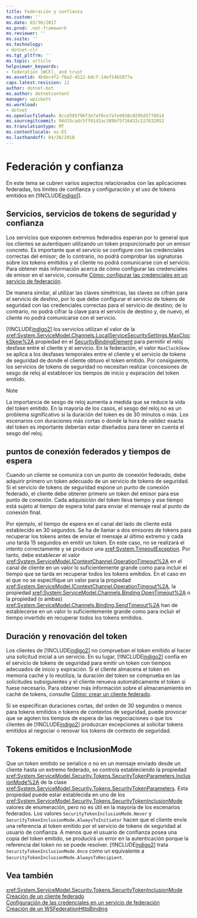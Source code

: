 ```yaml
---
title: Federación y confianza
ms.custom: ''
ms.date: 03/30/2017
ms.prod: .net-framework
ms.reviewer: ''
ms.suite: ''
ms.technology:
- dotnet-clr
ms.tgt_pltfrm: ''
ms.topic: article
helpviewer_keywords:
- federation [WCF], and trust
ms.assetid: 4bdec4f2-f8a2-4512-bdcf-14ef54b5877a
caps.latest.revision: 12
author: dotnet-bot
ms.author: dotnetcontent
manager: wpickett
ms.workload:
- dotnet
ms.openlocfilehash: 8ccd395f96f3e7af0ce7afe9938c0295d5778914
ms.sourcegitcommit: 94d33cadc5ff81d2ac389bf5f26422c227832052
ms.translationtype: MT
ms.contentlocale: es-ES
ms.lasthandoff: 04/30/2018
---
```

# <a name="federation-and-trust"></a>Federación y confianza
En este tema se cubren varios aspectos relacionados con las aplicaciones federadas, los límites de confianza y configuración y el uso de tokens emitidos en [!INCLUDE[indigo1](../../../../includes/indigo1-md.md)].  
  
## <a name="services-security-token-services-and-trust"></a>Servicios, servicios de tokens de seguridad y confianza  
 Los servicios que exponen extremos federados esperan por lo general que los clientes se autentiquen utilizando un token proporcionado por un emisor concreto. Es importante que el servicio se configure con las credenciales correctas del emisor; de lo contrario, no podrá comprobar las signaturas sobre los tokens emitidos y el cliente no podrá comunicarse con el servicio. Para obtener más información acerca de cómo configurar las credenciales de emisor en el servicio, consulte [Cómo: configurar las credenciales en un servicio de federación](../../../../docs/framework/wcf/feature-details/how-to-configure-credentials-on-a-federation-service.md).  
  
 De manera similar, al utilizar las claves simétricas, las claves se cifran para el servicio de destino, por lo que debe configurar el servicio de tokens de seguridad con las credenciales correctas para el servicio de destino; de lo contrario, no podrá cifrar la clave para el servicio de destino y, de nuevo, el cliente no podrá comunicarse con el servicio.  
  
 [!INCLUDE[indigo2](../../../../includes/indigo2-md.md)] los servicios utilizan el valor de la <xref:System.ServiceModel.Channels.LocalServiceSecuritySettings.MaxClockSkew%2A> propiedad en el [SecurityBindingElement](../../../../docs/framework/wcf/diagnostics/wmi/securitybindingelement.md) para permitir el reloj desfase entre el cliente y el servicio. En la federación, el valor `MaxClockSkew` se aplica a los desfases temporales entre el cliente y el servicio de tokens de seguridad de donde el cliente obtuvo el token emitido. Por consiguiente, los servicios de tokens de seguridad no necesitan realizar concesiones de sesgo de reloj al establecer los tiempos de inicio y expiración del token emitido.  
  
> [!NOTE]
>  La importancia de sesgo de reloj aumenta a medida que se reduce la vida del token emitido. En la mayoría de los casos, el sesgo del reloj no es un problema significativo si la duración del token es de 30 minutos o más. Los escenarios con duraciones más cortas o donde la hora de validez exacta del token es importante deberían estar diseñados para tener en cuenta el sesgo del reloj.  
  
## <a name="federated-endpoints-and-time-outs"></a>puntos de conexión federados y tiempos de espera  
 Cuando un cliente se comunica con un punto de conexión federado, debe adquirir primero un token adecuado de un servicio de tokens de seguridad. Si el servicio de tokens de seguridad expone un punto de conexión federado, el cliente debe obtener primero un token del emisor para ese punto de conexión. Cada adquisición del token lleva tiempo y ese tiempo está sujeto al tiempo de espera total para enviar el mensaje real al punto de conexión final.  
  
 Por ejemplo, el tiempo de espera en el canal del lado de cliente está establecido en 30 segundos. Se ha de llamar a dos emisores de tokens para recuperar los tokens antes de enviar el mensaje al último extremo y cada uno tarda 15 segundos en emitir un token. En este caso, no se realizará el intento correctamente y se produce una <xref:System.TimeoutException>. Por tanto, debe establecer el valor <xref:System.ServiceModel.IContextChannel.OperationTimeout%2A> en el canal de cliente en un valor lo suficientemente grande como para incluir el tiempo que se tarda en recuperar todos los tokens emitidos. En el caso en el que no se especifique un valor para la propiedad <xref:System.ServiceModel.IContextChannel.OperationTimeout%2A>, la propiedad <xref:System.ServiceModel.Channels.Binding.OpenTimeout%2A> o la propiedad (o ambas) <xref:System.ServiceModel.Channels.Binding.SendTimeout%2A> han de establecerse en un valor lo suficientemente grande como para incluir el tiempo invertido en recuperar todos los tokens emitidos.  
  
## <a name="token-lifetime-and-renewal"></a>Duración y renovación del token  
 Los clientes de [!INCLUDE[indigo2](../../../../includes/indigo2-md.md)] no comprueban el token emitido al hacer una solicitud inicial a un servicio.  En su lugar, [!INCLUDE[indigo2](../../../../includes/indigo2-md.md)] confía en el servicio de tokens de seguridad para emitir un token con tiempos adecuados de inicio y expiración. Si el cliente almacena el token en memoria caché y lo reutiliza, la duración del token se comprueba en las solicitudes subsiguientes y el cliente renueva automáticamente el token si fuese necesario. Para obtener más información sobre el almacenamiento en caché de tokens, consulte [Cómo: crear un cliente federado](../../../../docs/framework/wcf/feature-details/how-to-create-a-federated-client.md).  
  
 Si se especifican duraciones cortas, del orden de 30 segundos o menos para tokens emitidos o tokens de contextos de seguridad, puede provocar que se agoten los tiempos de espera de las negociaciones o que los clientes de [!INCLUDE[indigo2](../../../../includes/indigo2-md.md)] produzcan excepciones al solicitar tokens emitidos al negociar o renovar los tokens de contexto de seguridad.  
  
## <a name="issued-tokens-and-inclusionmode"></a>Tokens emitidos e InclusionMode  
 Que un token emitido se serialice o no en un mensaje enviado desde un cliente hasta un extremo federado, se controla estableciendo la propiedad <xref:System.ServiceModel.Security.Tokens.SecurityTokenParameters.InclusionMode%2A> de la clase <xref:System.ServiceModel.Security.Tokens.SecurityTokenParameters>. Esta propiedad puede estar establecida en uno de los <xref:System.ServiceModel.Security.Tokens.SecurityTokenInclusionMode> valores de enumeración, pero no es útil en la mayoría de los escenarios federados. Los valores `SecurityTokenInclusionMode.Never` y `SecurityTokenInclusionMode.AlwaysToInitiator` hacen que el cliente envíe una referencia al token emitido por el servicio de tokens de seguridad al usuario de confianza. A menos que el usuario de confianza posea una copia del token emitido, se producirá un error en la autenticación porque la referencia del token no se puede resolver. [!INCLUDE[indigo2](../../../../includes/indigo2-md.md)] trata `SecurityTokenInclusionMode.Once` como un equivalente a `SecurityTokenInclusionMode.AlwaysToRecipient`.  
  
## <a name="see-also"></a>Vea también  
 <xref:System.ServiceModel.Security.Tokens.SecurityTokenInclusionMode>  
 [Creación de un cliente federado](../../../../docs/framework/wcf/feature-details/how-to-create-a-federated-client.md)  
 [Configuración de las credenciales en un servicio de federación](../../../../docs/framework/wcf/feature-details/how-to-configure-credentials-on-a-federation-service.md)  
 [Creación de un WSFederationHttpBinding](../../../../docs/framework/wcf/feature-details/how-to-create-a-wsfederationhttpbinding.md)
